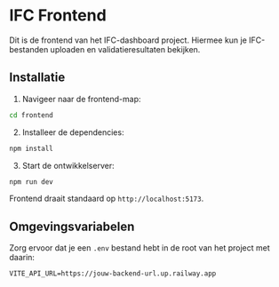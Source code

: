 # IFC Frontend

Dit is de frontend van het IFC-dashboard project. Hiermee kun je IFC-bestanden uploaden en validatieresultaten bekijken.

## Installatie

1. Navigeer naar de frontend-map:

```bash
cd frontend
```

2. Installeer de dependencies:

```bash
npm install
```

3. Start de ontwikkelserver:

```bash
npm run dev
```

Frontend draait standaard op `http://localhost:5173`.

## Omgevingsvariabelen

Zorg ervoor dat je een `.env` bestand hebt in de root van het project met daarin:

```env
VITE_API_URL=https://jouw-backend-url.up.railway.app
```